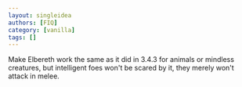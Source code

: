 ```yaml
---
layout: singleidea
authors: [FIQ]
category: [vanilla]
tags: []
---
```

Make Elbereth work the same as it did in 3.4.3 for animals or mindless creatures, but intelligent foes won't be scared by it, they merely won't attack in melee.
